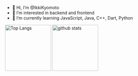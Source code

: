 - 👋 Hi, I’m @IkkiKyomoto
- 👀 I’m interested in backend and frontend
- 🌱 I’m currently learning JavaScript, Java, C++, Dart, Python
<p align="left"> 
  <img alt="Top Langs" height="150px" src="https://github-readme-stats.vercel.app/api/top-langs/?username=IkkiKyomoto&layout=compact&show_icons=true&theme=onedark" />
  <img alt="github stats" height="150px" src="https://github-readme-stats.vercel.app/api?username=IkkiKyomoto&theme=onedark&show_icons=ture" />
</p>
<!---
IkkiKyomoto/IkkiKyomoto is a ✨ special ✨ repository because its `README.md` (this file) appears on your GitHub profile.
You can click the Preview link to take a look at your changes.
--->
